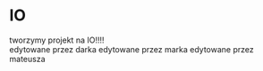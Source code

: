 # IO

tworzymy projekt na IO!!!!<br>
edytowane przez darka
edytowane przez marka
edytowane przez mateusza

